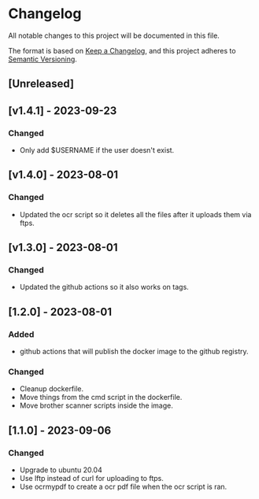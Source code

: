 # Changelog

All notable changes to this project will be documented in this file.

The format is based on [Keep a Changelog](https://keepachangelog.com/en/1.0.0/),
and this project adheres to [Semantic Versioning](https://semver.org/spec/v2.0.0.html).

## [Unreleased]

## [v1.4.1] - 2023-09-23
### Changed
- Only add $USERNAME if the user doesn't exist.

## [v1.4.0] - 2023-08-01
### Changed
- Updated the ocr script so it deletes all the files after it uploads them via ftps.

## [v1.3.0] - 2023-08-01
### Changed
- Updated the github actions so it also works on tags.

## [1.2.0] - 2023-08-01
### Added
- github actions that will publish the docker image to the github registry.

### Changed
- Cleanup dockerfile.
- Move things from the cmd script in the dockerfile.
- Move brother scanner scripts inside the image.

## [1.1.0] - 2023-09-06
### Changed
- Upgrade to ubuntu 20.04
- Use lftp instead of curl for uploading to ftps.
- Use ocrmypdf to create a ocr pdf file when the ocr script is ran.
